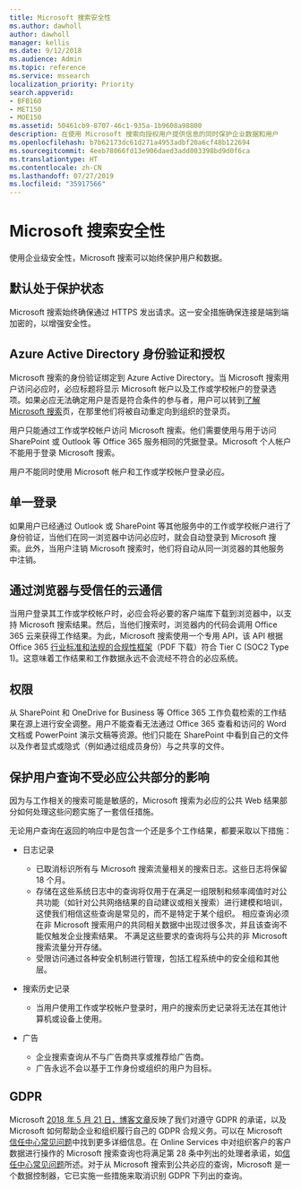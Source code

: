 ```yaml
---
title: Microsoft 搜索安全性
ms.author: dawholl
author: dawholl
manager: kellis
ms.date: 9/12/2018
ms.audience: Admin
ms.topic: reference
ms.service: mssearch
localization_priority: Priority
search.appverid:
- BFB160
- MET150
- MOE150
ms.assetid: 50461cb9-8707-46c1-935a-1b9608a98800
description: 在使用 Microsoft 搜索向授权用户提供信息的同时保护企业数据和用户
ms.openlocfilehash: b7b62173dc61d271a4953adbf20a6cf48b122694
ms.sourcegitcommit: 4eeb78066fd13e906daed3add003398bd9d0f6ca
ms.translationtype: HT
ms.contentlocale: zh-CN
ms.lasthandoff: 07/27/2019
ms.locfileid: "35917566"
---
```

# <a name="security-for-microsoft-search"></a>Microsoft 搜索安全性

使用企业级安全性，Microsoft 搜索可以始终保护用户和数据。


## <a name="secure-by-default"></a>默认处于保护状态

Microsoft 搜索始终确保通过 HTTPS 发出请求。这一安全措施确保连接是端到端加密的，以增强安全性。
  
## <a name="authentication-and-authorization-with-azure-active-directory"></a>Azure Active Directory 身份验证和授权

Microsoft 搜索的身份验证绑定到 Azure Active Directory。当 Microsoft 搜索用户访问必应时，必应标题将显示 Microsoft 帐户以及工作或学校帐户的登录选项。如果必应无法确定用户是否是符合条件的参与者，用户可以转到[了解 Microsoft 搜索](https://www.bing.com/business/explore)页，在那里他们将被自动重定向到组织的登录页。
  
用户只能通过工作或学校帐户访问 Microsoft 搜索。他们需要使用与用于访问 SharePoint 或 Outlook 等 Office 365 服务相同的凭据登录。Microsoft 个人帐户不能用于登录 Microsoft 搜索。
  
用户不能同时使用 Microsoft 帐户和工作或学校帐户登录必应。
  
## <a name="single-sign-on"></a>单一登录

如果用户已经通过 Outlook 或 SharePoint 等其他服务中的工作或学校帐户进行了身份验证，当他们在同一浏览器中访问必应时，就会自动登录到 Microsoft 搜索。此外，当用户注销 Microsoft 搜索时，他们将自动从同一浏览器的其他服务中注销。
  
## <a name="communicates-with-the-trusted-cloud-from-the-browser"></a>通过浏览器与受信任的云通信

当用户登录其工作或学校帐户时，必应会将必要的客户端库下载到浏览器中，以支持 Microsoft 搜索结果。然后，当他们搜索时，浏览器内的代码会调用 Office 365 云来获得工作结果。为此，Microsoft 搜索使用一个专用 API，该 API 根据 Office 365 [行业标准和法规的合规性框架](https://download.microsoft.com/download/B/2/7/B27B3EF3-8849-4C18-8BA4-5AD755728620/Compliance%20Framework_customer%20guidance.pdf)（PDF 下载）符合 Tier C (SOC2 Type 1)。这意味着工作结果和工作数据永远不会流经不符合的必应系统。 
  
## <a name="permissions"></a>权限

从 SharePoint 和 OneDrive for Business 等 Office 365 工作负载检索的工作结果在源上进行安全调整。用户不能查看无法通过 Office 365 查看和访问的 Word 文档或 PowerPoint 演示文稿等资源。他们只能在 SharePoint 中看到自己的文件以及作者显式或隐式（例如通过组成员身份）与之共享的文件。
  
## <a name="protects-user-queries-from-the-public-portion-of-bing"></a>保护用户查询不受必应公共部分的影响

因为与工作相关的搜索可能是敏感的，Microsoft 搜索为必应的公共 Web 结果部分如何处理这些问题实施了一套信任措施。
  
无论用户查询在返回的响应中是包含一个还是多个工作结果，都要采取以下措施：
  
- 日志记录 
  - 已取消标识所有与 Microsoft 搜索流量相关的搜索日志。这些日志将保留 18 个月。
  - 存储在这些系统日志中的查询将仅用于在满足一组限制和频率阈值时对公共功能（如针对公共网络结果的自动建议或相关搜索）进行建模和培训，这使我们相信这些查询是常见的，而不是特定于某个组织。 相应查询必须在非 Microsoft 搜索用户的共同相关数据中出现过很多次，并且该查询不能仅触发企业搜索结果。 不满足这些要求的查询将与公共的非 Microsoft 搜索流量分开存储。
  - 受限访问通过各种安全机制进行管理，包括工程系统中的安全组和其他层。
- 搜索历史记录    
  - 当用户使用工作或学校帐户登录时，用户的搜索历史记录将无法在其他计算机或设备上使用。
 
- 广告   
  - 企业搜索查询从不与广告商共享或推荐给广告商。
  - 广告永远不会以基于工作身份或组织的用户为目标。
    
## <a name="gdpr"></a>GDPR

Microsoft [ 2018 年 5 月 21 日，博客文章](https://blogs.microsoft.com/on-the-issues/2018/05/21/microsofts-commitment-to-gdpr-privacy-and-putting-customers-in-control-of-their-own-data/)反映了我们对遵守 GDPR 的承诺，以及 Microsoft 如何帮助企业和组织履行自己的 GDPR 合规义务。可以在 Microsoft [信任中心常见问题](https://www.microsoft.com/en-us/trustcenter/privacy/gdpr/gdpr-faqs)中找到更多详细信息。在 Online Services 中对组织客户的客户数据进行操作的 Microsoft 搜索查询也将满足第 28 条中列出的处理者承诺，如[信任中心常见问题](https://www.microsoft.com/en-us/trustcenter/privacy/gdpr/gdpr-faqs)所述。对于从 Microsoft 搜索到公共必应的查询，Microsoft 是一个数据控制器，它已实施一些措施来取消识别 GDPR 下列出的查询。